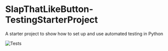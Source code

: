 # SlapThatLikeButton-TestingStarterProject
A starter project to show how to set up and use automated testing in Python

![Tests](https://github.com/mCodingLLC/SlapThatLikeButton-TestingStarterProject/actions/workflows/tests.yml/badge.svg)


